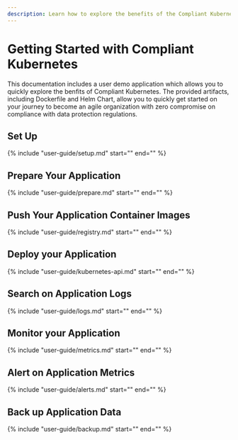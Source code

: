 ```yaml
---
description: Learn how to explore the benefits of the Compliant Kubernetes platform, helping you reach compliance targets as well as agile software development.
---
```


# Getting Started with Compliant Kubernetes

This documentation includes a user demo application which allows you to quickly explore the benfits of Compliant Kubernetes. The provided artifacts, including Dockerfile and Helm Chart, allow you to quickly get started on your journey to become an agile organization with zero compromise on compliance with data protection regulations.

## Set Up

{%
    include "user-guide/setup.md"
    start="<!--user-demo-setup-start-->"
    end="<!--user-demo-setup-end-->"
%}

## Prepare Your Application

{%
    include "user-guide/prepare.md"
    start="<!--user-demo-overview-start-->"
    end="<!--user-demo-overview-end-->"
%}

## Push Your Application Container Images

{%
    include "user-guide/registry.md"
    start="<!--user-demo-registry-start-->"
    end="<!--user-demo-registry-end-->"
%}

## Deploy your Application

{%
    include "user-guide/kubernetes-api.md"
    start="<!--user-demo-kubernetes-api-start-->"
    end="<!--user-demo-kubernetes-api-end-->"
%}

## Search on Application Logs

{%
    include "user-guide/logs.md"
    start="<!--user-demo-logs-start-->"
    end="<!--user-demo-logs-end-->"
%}

## Monitor your Application

{%
    include "user-guide/metrics.md"
    start="<!--user-demo-metrics-start-->"
    end="<!--user-demo-metrics-end-->"
%}

## Alert on Application Metrics

{%
    include "user-guide/alerts.md"
    start="<!--user-demo-alerts-start-->"
    end="<!--user-demo-alerts-end-->"
%}

## Back up Application Data

{%
    include "user-guide/backup.md"
    start="<!--user-demo-backup-start-->"
    end="<!--user-demo-backup-end-->"
%}
